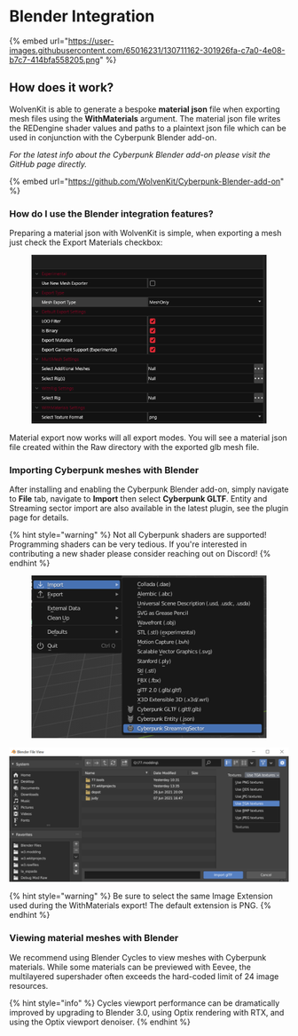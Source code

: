 # Blender Integration

{% embed url="https://user-images.githubusercontent.com/65016231/130711162-301926fa-c7a0-4e08-b7c7-414bfa558205.png" %}

## How does it work?

WolvenKit is able to generate a bespoke **material json** file when exporting mesh files using the **WithMaterials** argument. The material json file writes the REDengine shader values and paths to a plaintext json file which can be used in conjunction with the Cyberpunk Blender add-on.

_For the latest info about the Cyberpunk Blender add-on please visit the GitHub page directly._

{% embed url="https://github.com/WolvenKit/Cyberpunk-Blender-add-on" %}

### How do I use the Blender integration features?

Preparing a material json with WolvenKit is simple, when exporting a mesh just check the Export Materials checkbox:

<figure><img src="../../.gitbook/assets/meshexportoptions.png" alt=""><figcaption></figcaption></figure>

Material export now works will all export modes. You will see a material json file created within the Raw directory with the exported glb mesh file.

### Importing Cyberpunk meshes with Blender

After installing and enabling the Cyberpunk Blender add-on, simply navigate to **File** tab, navigate to **Import** then select **Cyberpunk GLTF**. Entity and Streaming sector import are also available in the latest plugin, see the plugin page for details.

{% hint style="warning" %}
Not all Cyberpunk shaders are supported! Programming shaders can be very tedious. If you're interested in contributing a new shader please consider reaching out on Discord!
{% endhint %}

<figure><img src="../../.gitbook/assets/SSector_Import_1.png" alt=""><figcaption></figcaption></figure>

![](../../.gitbook/assets/BlenderHitmanAddonImageType.png)

{% hint style="warning" %}
Be sure to select the same Image Extension used during the WithMaterials export! The default extension is PNG.
{% endhint %}

### Viewing material meshes with Blender

We recommend using Blender Cycles to view meshes with Cyberpunk materials. While some materials can be previewed with Eevee, the multilayered supershader often exceeds the hard-coded limit of 24 image resources.

{% hint style="info" %}
Cycles viewport performance can be dramatically improved by upgrading to Blender 3.0, using Optix rendering with RTX, and using the Optix viewport denoiser.
{% endhint %}
